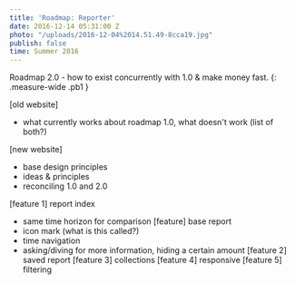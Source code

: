 ```yaml
---
title: 'Roadmap: Reporter'
date: 2016-12-14 05:31:00 Z
photo: "/uploads/2016-12-04%2014.51.49-8cca19.jpg"
publish: false
time: Summer 2016
---
```


Roadmap 2.0 - how to exist concurrently with 1.0 & make money fast.
{: .measure-wide .pb1 }

[old website]
- what currently works about roadmap 1.0, what doesn't work (list of both?)

[new website]
- base design principles
- ideas & principles
- reconciling 1.0 and 2.0

[feature 1] report index
- same time horizon for comparison
[feature] base report
- icon mark (what is this called?)
- time navigation
- asking/diving for more information, hiding a certain amount
[feature 2] saved report
[feature 3] collections
[feature 4] responsive
[feature 5] filtering
